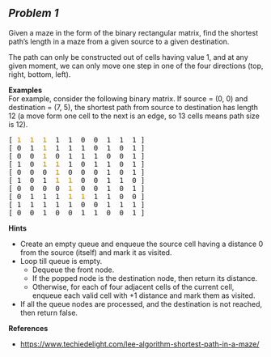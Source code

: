 ## _Problem 1_

Given a maze in the form of the binary rectangular matrix, find the shortest path’s length in a maze from a given source to a given destination.  

The path can only be constructed out of cells having value 1, and at any given moment, we can only move one step in one of the four directions (top, right, bottom, left).  

__Examples__  
For example, consider the following binary matrix. If source = (0, 0) and destination = (7, 5), the shortest path from source to destination has length 12 (a move form one cell to the next is an edge, so 13 cells means path size is 12).
<pre>
[ <b style="color: goldenrod;">1</b>  <b style="color: goldenrod;">1</b>  <b style="color: goldenrod;">1</b>  1  1  0  0  1  1  1 ]
[ 0  1  <b style="color: goldenrod;">1</b>  1  1  1  0  1  0  1 ]
[ 0  0  <b style="color: goldenrod;">1</b>  0  1  1  1  0  0  1 ]
[ 1  0  <b style="color: goldenrod;">1</b>  <b style="color: goldenrod;">1</b>  1  0  1  1  0  1 ]
[ 0  0  0  <b style="color: goldenrod;">1</b>  0  0  0  1  0  1 ]
[ 1  0  1  <b style="color: goldenrod;">1</b>  <b style="color: goldenrod;">1</b>  0  0  1  1  0 ]
[ 0  0  0  0  <b style="color: goldenrod;">1</b>  0  0  1  0  1 ]
[ 0  1  1  1  <b style="color: goldenrod;">1</b>  <b style="color: goldenrod;">1</b>  1  1  0  0 ]
[ 1  1  1  1  1  0  0  1  1  1 ]
[ 0  0  1  0  0  1  1  0  0  1 ]
</pre>

__Hints__
- Create an empty queue and enqueue the source cell having a distance 0 from the source (itself) and mark it as visited.
- Loop till queue is empty.
  - Dequeue the front node.
  - If the popped node is the destination node, then return its distance.
  - Otherwise, for each of four adjacent cells of the current cell, enqueue each valid cell with +1 distance and mark them as visited.
- If all the queue nodes are processed, and the destination is not reached, then return false.

__References__
- https://www.techiedelight.com/lee-algorithm-shortest-path-in-a-maze/